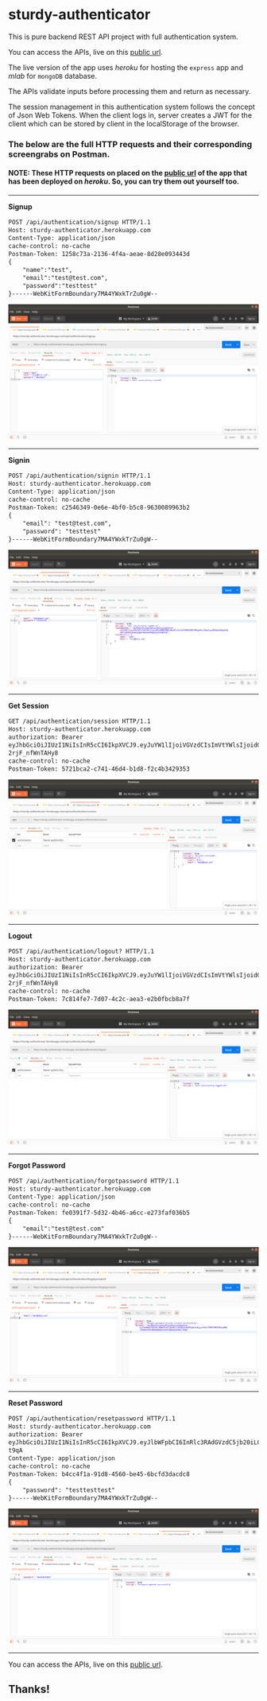 # sturdy-authenticator

This is pure backend REST API project with full authentication system.  

You can access the APIs, live on this [public url](https://sturdy-authenticator.herokuapp.com).  

The live version of the app uses _heroku_ for hosting the `express` app and _mlab_ for `mongoDB` database.  

The APIs validate inputs before processing them and return as necessary.  

The session management in this authentication system follows the concept of Json Web Tokens. When the client logs in, server creates a JWT for the client which can be stored by client in the localStorage of the browser.

### The below are the full HTTP requests and their corresponding screengrabs on Postman.

#### NOTE: These HTTP requests on placed on the [public url](https://sturdy-authenticator.herokuapp.com) of the app that has been deployed on _heroku_. So, you can try them out yourself too.

***
**Signup**  
```
POST /api/authentication/signup HTTP/1.1
Host: sturdy-authenticator.herokuapp.com
Content-Type: application/json
cache-control: no-cache
Postman-Token: 1258c73a-2136-4f4a-aeae-8d28e093443d
{
	"name":"test",
	"email":"test@test.com",
	"password":"testtest"
}------WebKitFormBoundary7MA4YWxkTrZu0gW--
```
![signup image](https://raw.githubusercontent.com/s-xync/sturdy-authenticator/master/showcase_images/1_signup_hrg.png)  
***
**Signin**  
```
POST /api/authentication/signin HTTP/1.1
Host: sturdy-authenticator.herokuapp.com
Content-Type: application/json
cache-control: no-cache
Postman-Token: c2546349-0e6e-4bf0-b5c8-9630089963b2
{
    "email": "test@test.com",
    "password": "testtest"
}------WebKitFormBoundary7MA4YWxkTrZu0gW--
```
![signin image](https://raw.githubusercontent.com/s-xync/sturdy-authenticator/master/showcase_images/2_signin_hrg.png)  
***
**Get Session**  
```
GET /api/authentication/session HTTP/1.1
Host: sturdy-authenticator.herokuapp.com
authorization: Bearer eyJhbGciOiJIUzI1NiIsInR5cCI6IkpXVCJ9.eyJuYW1lIjoiVGVzdCIsImVtYWlsIjoidGVzdEB0ZXN0LmNvbSIsImlhdCI6MTU1MDI3MDExMCwiZXhwIjoxNTUwMzU2NTEwfQ.ukc6K6t9L5bXBxFj1AfDEHkBpimq-2rjF_nfWnTAHy8
cache-control: no-cache
Postman-Token: 5721bca2-c741-46d4-b1d8-f2c4b3429353
```
![session image](https://raw.githubusercontent.com/s-xync/sturdy-authenticator/master/showcase_images/3_session_hrg.png)  
***
**Logout**  
```
POST /api/authentication/logout? HTTP/1.1
Host: sturdy-authenticator.herokuapp.com
authorization: Bearer eyJhbGciOiJIUzI1NiIsInR5cCI6IkpXVCJ9.eyJuYW1lIjoiVGVzdCIsImVtYWlsIjoidGVzdEB0ZXN0LmNvbSIsImlhdCI6MTU1MDI3MDExMCwiZXhwIjoxNTUwMzU2NTEwfQ.ukc6K6t9L5bXBxFj1AfDEHkBpimq-2rjF_nfWnTAHy8
cache-control: no-cache
Postman-Token: 7c814fe7-7d07-4c2c-aea3-e2b0fbcb8a7f

```
![signup image](https://raw.githubusercontent.com/s-xync/sturdy-authenticator/master/showcase_images/4_logout_hrg.png)  
***
**Forgot Password**  
```
POST /api/authentication/forgotpassword HTTP/1.1
Host: sturdy-authenticator.herokuapp.com
Content-Type: application/json
cache-control: no-cache
Postman-Token: fe0391f7-5d32-4b46-a6cc-e273faf036b5
{
	"email":"test@test.com"
}------WebKitFormBoundary7MA4YWxkTrZu0gW--
```
![signup image](https://raw.githubusercontent.com/s-xync/sturdy-authenticator/master/showcase_images/5_forgotpassword_hrg.png)  
***
**Reset Password**  
```
POST /api/authentication/resetpassword HTTP/1.1
Host: sturdy-authenticator.herokuapp.com
authorization: Bearer eyJhbGciOiJIUzI1NiIsInR5cCI6IkpXVCJ9.eyJlbWFpbCI6InRlc3RAdGVzdC5jb20iLCJpYXQiOjE1NTAyNzAzMjgsImV4cCI6MTU1MDI3MzkyOH0.7R9UWnvnDYCbbdyORAB2CXC4siS8acBLZtAcKJ-t9qA
Content-Type: application/json
cache-control: no-cache
Postman-Token: b4cc4f1a-91d8-4560-be45-6bcfd3dacdc8
{
    "password": "testtesttest"
}------WebKitFormBoundary7MA4YWxkTrZu0gW--
```
![signup image](https://raw.githubusercontent.com/s-xync/sturdy-authenticator/master/showcase_images/6_resetpassword_hrg.png)  
***

You can access the APIs, live on this [public url](https://sturdy-authenticator.herokuapp.com).  

## Thanks!
